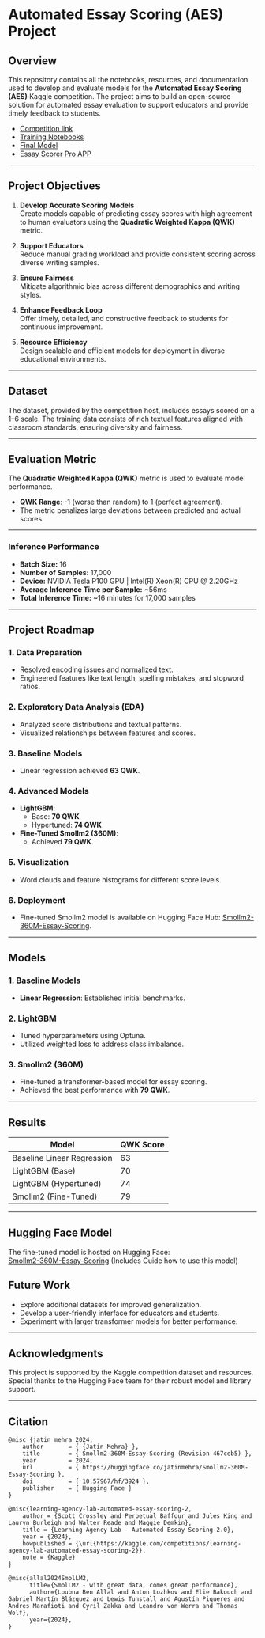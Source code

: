 
# Automated Essay Scoring (AES) Project

## Overview

This repository contains all the notebooks, resources, and documentation used to develop and evaluate models for the **Automated Essay Scoring (AES)** Kaggle competition. The project aims to build an open-source solution for automated essay evaluation to support educators and provide timely feedback to students.

- [Competition link](https://www.kaggle.com/competitions/learning-agency-lab-automated-essay-scoring-2/overview)
- [Training Notebooks](https://github.com/Jatin-Mehra119/Essay-Scoring-Modeling/tree/main/Research%20Notebooks)
- [Final Model](https://huggingface.co/jatinmehra/Smollm2-360M-Essay-Scoring)
- [Essay Scorer Pro APP](https://huggingface.co/spaces/jatinmehra/Essay-Scorer-Pro)
----------

## Project Objectives

1.  **Develop Accurate Scoring Models**  
    Create models capable of predicting essay scores with high agreement to human evaluators using the **Quadratic Weighted Kappa (QWK)** metric.
    
2.  **Support Educators**  
    Reduce manual grading workload and provide consistent scoring across diverse writing samples.
    
3.  **Ensure Fairness**  
    Mitigate algorithmic bias across different demographics and writing styles.
    
4.  **Enhance Feedback Loop**  
    Offer timely, detailed, and constructive feedback to students for continuous improvement.
    
5.  **Resource Efficiency**  
    Design scalable and efficient models for deployment in diverse educational environments.
    

----------

## Dataset

The dataset, provided by the competition host, includes essays scored on a 1–6 scale. The training data consists of rich textual features aligned with classroom standards, ensuring diversity and fairness.

----------

## Evaluation Metric

The **Quadratic Weighted Kappa (QWK)** metric is used to evaluate model performance.

-   **QWK Range**: -1 (worse than random) to 1 (perfect agreement).
-   The metric penalizes large deviations between predicted and actual scores.

----------

### **Inference Performance**

-   **Batch Size:** 16
-   **Number of Samples:** 17,000
-   **Device:** NVIDIA Tesla P100 GPU |  Intel(R) Xeon(R) CPU @ 2.20GHz
-   **Average Inference Time per Sample:** ~56ms
-   **Total Inference Time:** ~16 minutes for 17,000 samples

----------

## Project Roadmap

### 1. Data Preparation

-   Resolved encoding issues and normalized text.
-   Engineered features like text length, spelling mistakes, and stopword ratios.

### 2. Exploratory Data Analysis (EDA)

-   Analyzed score distributions and textual patterns.
-   Visualized relationships between features and scores.

### 3. Baseline Models

-   Linear regression achieved **63 QWK**.

### 4. Advanced Models

-   **LightGBM**:
    -   Base: **70 QWK**
    -   Hypertuned: **74 QWK**
-   **Fine-Tuned Smollm2 (360M)**:
    -   Achieved **79 QWK**.

### 5. Visualization

-   Word clouds and feature histograms for different score levels.

### 6. Deployment

-   Fine-tuned Smollm2 model is available on Hugging Face Hub: [Smollm2-360M-Essay-Scoring](https://huggingface.co/jatinmehra/Smollm2-360M-Essay-Scoring).

----------

## Models

### 1. Baseline Models

-   **Linear Regression**: Established initial benchmarks.

### 2. LightGBM

-   Tuned hyperparameters using Optuna.
-   Utilized weighted loss to address class imbalance.

### 3. Smollm2 (360M)

-   Fine-tuned a transformer-based model for essay scoring.
-   Achieved the best performance with **79 QWK**.

----------

## Results


| Model                        | QWK Score |
|------------------------------|-----------|
| Baseline Linear Regression    | 63        |
| LightGBM (Base)               | 70        |
| LightGBM (Hypertuned)         | 74        |
| Smollm2 (Fine-Tuned)         | 79        |

----------

## Hugging Face Model



The fine-tuned model is hosted on Hugging Face:  
[Smollm2-360M-Essay-Scoring](https://huggingface.co/jatinmehra/Smollm2-360M-Essay-Scoring) (Includes Guide how to use this model)


## Future Work

-   Explore additional datasets for improved generalization.
-   Develop a user-friendly interface for educators and students.
-   Experiment with larger transformer models for better performance.

----------

## Acknowledgments

This project is supported by the Kaggle competition dataset and resources. Special thanks to the Hugging Face team for their robust model and library support.

-----------
## Citation

```
@misc {jatin_mehra_2024,
    author       = { {Jatin Mehra} },
    title        = { Smollm2-360M-Essay-Scoring (Revision 467ceb5) },
    year         = 2024,
    url          = { https://huggingface.co/jatinmehra/Smollm2-360M-Essay-Scoring },
    doi          = { 10.57967/hf/3924 },
    publisher    = { Hugging Face }
}

@misc{learning-agency-lab-automated-essay-scoring-2,
    author = {Scott Crossley and Perpetual Baffour and Jules King and Lauryn Burleigh and Walter Reade and Maggie Demkin},
    title = {Learning Agency Lab - Automated Essay Scoring 2.0},
    year = {2024},
    howpublished = {\url{https://kaggle.com/competitions/learning-agency-lab-automated-essay-scoring-2}},
    note = {Kaggle}
}

@misc{allal2024SmolLM2,
      title={SmolLM2 - with great data, comes great performance}, 
      author={Loubna Ben Allal and Anton Lozhkov and Elie Bakouch and Gabriel Martín Blázquez and Lewis Tunstall and Agustín Piqueres and Andres Marafioti and Cyril Zakka and Leandro von Werra and Thomas Wolf},
      year={2024},
}

```
